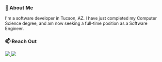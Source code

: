### 🚀 About Me
I'm a software developer in Tucson, AZ. I have just completed my Computer Science degree, and am now seeking a full-time position as a Software Engineer.

### 📫 Reach Out

<a href="https://andylabs.org" target="_blank"><img src="https://img.shields.io/badge/website-000?style=for-the-badge&logo=About.me&logoColor=white"/>    <a href="https://www.linkedin.com/in/AndyAnderson8/" target="_blank"><img src="https://img.shields.io/badge/LinkedIn-0077B5?style=for-the-badge&logo=linkedin&logoColor=white"/> 
